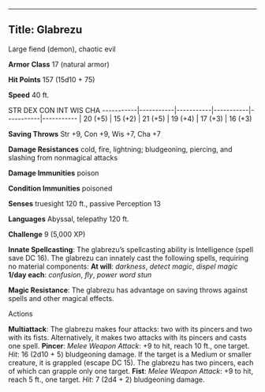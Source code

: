 -------------------------
Title: Glabrezu
-------------------------


Large fiend (demon), chaotic evil

**Armor Class** 17 (natural armor)

**Hit Points** 157 (15d10 + 75)

**Speed** 40 ft.

  STR         DEX         CON         INT         WIS         CHA
  -----------|-----------|-----------|-----------|-----------|-----------
  | 20 (+5)   | 15 (+2)   | 21 (+5)   | 19 (+4)   | 17 (+3)   | 16 (+3)

**Saving Throws** Str +9, Con +9, Wis +7, Cha +7

**Damage Resistances** cold, fire, lightning; bludgeoning, piercing, and
slashing from nonmagical attacks

**Damage Immunities** poison

**Condition Immunities** poisoned

**Senses** truesight 120 ft., passive Perception 13

**Languages** Abyssal, telepathy 120 ft.

**Challenge** 9 (5,000 XP)


**Innate Spellcasting**: The glabrezu’s spellcasting ability is
Intelligence (spell save DC 16). The glabrezu can innately cast the
following spells, requiring no material components:
**At will**: *darkness*, *detect magic*, *dispel magic*
**1/day each**: *confusion*, *fly*, *power word stun*

**Magic Resistance**: The glabrezu has advantage on saving throws
against spells and other magical effects.


Actions

**Multiattack**: The glabrezu makes four attacks: two with its
    pincers and two with its fists. Alternatively, it makes two attacks
    with its pincers and casts one spell.
**Pincer**: *Melee Weapon Attack*: +9 to hit, reach 10 ft.,
    one target. *Hit*: 16 (2d10 + 5) bludgeoning damage. If the target
    is a Medium or smaller creature, it is grappled (escape DC 15). The
    glabrezu has two pincers, each of which can grapple only one target.
**Fist**: *Melee Weapon Attack*: +9 to hit, reach 5 ft., one target.
    *Hit*: 7 (2d4 + 2) bludgeoning damage.

